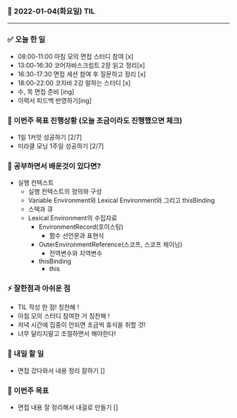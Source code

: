 ### 📆 2022-01-04(화요일) TIL

---

### ✅ 오늘 한 일

- 08:00-11:00 아침 모의 면접 스터디 참여 [x]
- 13:00-16:30 코어자바스크립트 2장 읽고 정리[x]
- 16:30-17:30 면접 세션 참여 후 질문하고 정리 [x]
- 18:00-22:00 코자바 2강 말하는 스터디 [x]
- 수, 목 면접 준비 [ing]
- 이력서 피드백 반영하기[ing]

### 🐎 이번주 목표 진행상황 (오늘 조금이라도 진행했으면 체크)

- 1일 1커밋 성공하기 [2/7]
- 미라클 모닝 1주일 성공하기 [2/7]

### 🤔 공부하면서 배운것이 있다면?

- 실행 컨텍스트
  - 실행 컨텍스트의 정의와 구성
  - Variable Environment와 Lexical Environment와 그리고 thisBinding
  - 스택과 큐
  - Lexical Environment의 수집자료
    - EnvironmentRecord(호이스팅)
      - 함수 선언문과 표현식
    - OuterEnvironmentReference(스코프, 스코프 체이닝)
      - 전역변수와 지역변수
    - thisBinding
      - this

### ⚡ 잘한점과 아쉬운 점

- TIL 작성 한 점! 칭찬해 !
- 아침 모의 스터디 참여한 거 칭찬해 !
- 저녁 시간에 집중이 안되면 조금씩 휴식을 취할 것!
- 너무 달리지말고 조절하면서 해야한다!

### 🚀 내일 할 일

- 면접 갔다와서 내용 정리 잘하기 []

### 🎯 이번주 목표

- 면접 내용 잘 정리해서 내걸로 만들기 []

